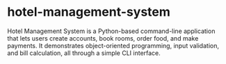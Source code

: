 # hotel-management-system
Hotel Management System is a Python-based command-line application that lets users create accounts, book rooms, order food, and make payments. It demonstrates object-oriented programming, input validation, and bill calculation, all through a simple CLI interface.
